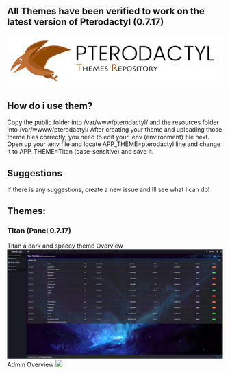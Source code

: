 ## All Themes have been verified to work on the latest version of Pterodactyl (0.7.17)
![](https://github.com/MachineGalaxy/Pterodactyl-Themes/blob/master/Info/pteroBanner.png?)

## How do i use them?
Copy the public folder into /var/www/pterodactyl/
and the resources folder into /var/wwww/pterodactyl/
After creating your theme and uploading those theme files correctly, you need to edit your .env (environment) file next. Open up your .env file and locate APP_THEME=pterodactyl line and change it to APP_THEME=Titan (case-sensitive) and save it.

## Suggestions
If there is any suggestions, create a new issue and Ill see what I can do!

## Themes:
### Titan (Panel 0.7.17)
Titan a dark and spacey theme
Overview
![](https://github.com/MachineGalaxy/Pterodactyl-Themes/blob/master/Info/Titan/Overview.PNG?)
Admin Overview
![](https://github.com/MachineGalaxy/Pterodactyl-Themes/blob/master/Info/Titan/Admin%20View.PNG?)
